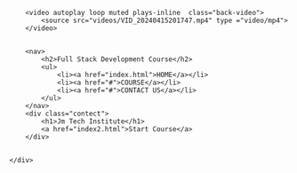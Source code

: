 <!DOCTYPE html>
<html lang="en">
<head>
    <meta charset="UTF-8">
    <meta name="viewport" content="width=device-width, initial-scale=1.0">
    <title></title>
    <link rel="stylesheet" href="style.css">
    <link rel="preconnect" href="https://fonts.googleapis.com">
    <link rel="preconnect" href="https://fonts.gstatic.com" crossorigin>
    <link href="https://fonts.googleapis.com/css2?family=Poppins:ital,wght@0,100;0,200;0,300;0,400;0,500;0,600;0,700;0,800;0,900;1,100;1,200;1,300;1,400;1,500;1,600;1,700;1,800;1,900&display=swap" rel="stylesheet">
</head>
<body>
    <div class="hero">


        <video autoplay loop muted plays-inline  class="back-video">
            <source src="videos/VID_20240415201747.mp4" type ="video/mp4">
        </video>


        <nav>
            <h2>Full Stack Development Course</h2>
            <ul>
                <li><a href="index.html">HOME</a></li>
                <li><a href="#">COURSE</a></li>
                <li><a href="#">CONTACT US</a></li>
            </ul>
        </nav>
        <div class="contect">
            <h1>Jm Tech Institute</h1>
            <a href="index2.html">Start Course</a>
        </div>

        
    </div>


</body>
</html>
